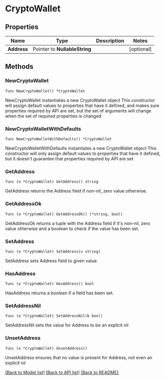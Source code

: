 # CryptoWallet

## Properties

Name | Type | Description | Notes
------------ | ------------- | ------------- | -------------
**Address** | Pointer to **NullableString** |  | [optional] 

## Methods

### NewCryptoWallet

`func NewCryptoWallet() *CryptoWallet`

NewCryptoWallet instantiates a new CryptoWallet object
This constructor will assign default values to properties that have it defined,
and makes sure properties required by API are set, but the set of arguments
will change when the set of required properties is changed

### NewCryptoWalletWithDefaults

`func NewCryptoWalletWithDefaults() *CryptoWallet`

NewCryptoWalletWithDefaults instantiates a new CryptoWallet object
This constructor will only assign default values to properties that have it defined,
but it doesn't guarantee that properties required by API are set

### GetAddress

`func (o *CryptoWallet) GetAddress() string`

GetAddress returns the Address field if non-nil, zero value otherwise.

### GetAddressOk

`func (o *CryptoWallet) GetAddressOk() (*string, bool)`

GetAddressOk returns a tuple with the Address field if it's non-nil, zero value otherwise
and a boolean to check if the value has been set.

### SetAddress

`func (o *CryptoWallet) SetAddress(v string)`

SetAddress sets Address field to given value.

### HasAddress

`func (o *CryptoWallet) HasAddress() bool`

HasAddress returns a boolean if a field has been set.

### SetAddressNil

`func (o *CryptoWallet) SetAddressNil(b bool)`

 SetAddressNil sets the value for Address to be an explicit nil

### UnsetAddress
`func (o *CryptoWallet) UnsetAddress()`

UnsetAddress ensures that no value is present for Address, not even an explicit nil

[[Back to Model list]](../README.md#documentation-for-models) [[Back to API list]](../README.md#documentation-for-api-endpoints) [[Back to README]](../README.md)


